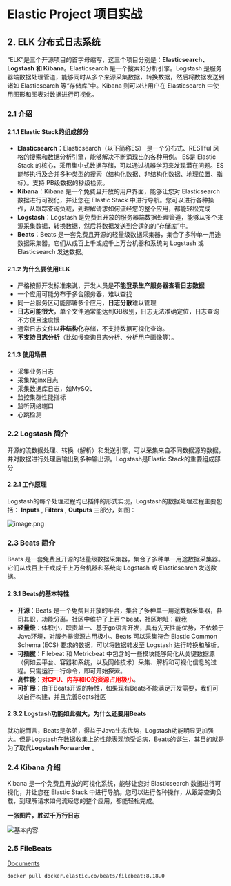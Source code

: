 # Elastic Project 项目实战





















## 2. ELK 分布式日志系统

“ELK”是三个开源项目的首字母缩写，这三个项目分别是：**Elasticsearch、Logstash 和 Kibana**。Elasticsearch 是一个搜索和分析引擎。Logstash 是服务器端数据处理管道，能够同时从多个来源采集数据，转换数据，然后将数据发送到诸如 Elasticsearch 等“存储库”中。Kibana 则可以让用户在 Elasticsearch 中使用图形和图表对数据进行可视化。



### 2.1 介绍

#### 2.1.1 Elastic Stack的组成部分

- **Elasticsearch**：Elasticsearch（以下简称ES） 是一个分布式、RESTful 风格的搜索和数据分析引擎，能够解决不断涌现出的各种用例。 ES是 Elastic Stack 的核心，采用集中式数据存储，可以通过机器学习来发现潜在问题。ES能够执行及合并多种类型的搜索（结构化数据、非结构化数据、地理位置、指标）。支持 PB级数据的秒级检索。
- **Kibana**：Kibana 是一个免费且开放的用户界面，能够让您对 Elasticsearch 数据进行可视化，并让您在 Elastic Stack 中进行导航。您可以进行各种操作，从跟踪查询负载，到理解请求如何流经您的整个应用，都能轻松完成
- **Logstash**：Logstash 是免费且开放的服务器端数据处理管道，能够从多个来源采集数据，转换数据，然后将数据发送到合适的的“存储库”中。
- **Beats**：Beats 是一套免费且开源的轻量级数据采集器，集合了多种单一用途数据采集器。它们从成百上千或成千上万台机器和系统向 Logstash 或 Elasticsearch 发送数据。



#### 2.1.2 为什么要使用ELK

- 严格按照开发标准来说，开发人员是**不能登录生产服务器查看日志数据**
- 一个应用可能分布于多台服务器，难以查找
- 同一台服务区可能部署多个应用，**日志分散**难以管理
- **日志可能很大**，单个文件通常能达到GB级别，日志无法准确定位，日志查询不方便且速度慢
- 通常日志文件以**非结构化**存储，不支持数据可视化查询。
- **不支持日志分析**（比如慢查询日志分析、分析用户画像等）。





#### 2.1.3 使用场景

- 采集业务日志
- 采集Nginx日志
- 采集数据库日志，如MySQL
- 监控集群性能指标
- 监听网络端口
- 心跳检测





### 2.2 Logstash 简介

开源的流数据处理、转换（解析）和发送引擎，可以采集来自不同数据源的数据，并对数据进行处理后输出到多种输出源。Logstash是Elastic Stack的重要组成部分



#### 2.2.1 工作原理

Logstash的每个处理过程均已插件的形式实现，Logstash的数据处理过程主要包括： **Inputs** , **Filters** , **Outputs** 三部分，如图：

![image.png](https://fynotefile.oss-cn-zhangjiakou.aliyuncs.com/fynote/fyfile/28/1656740975041/10e7ce6e578e4008988d3dfb3dc992a6.png#pic_center)





### 2.3 Beats 简介

Beats 是一套免费且开源的轻量级数据采集器，集合了多种单一用途数据采集器。它们从成百上千或成千上万台机器和系统向 Logstash 或 Elasticsearch 发送数据。



#### 2.3.1 Beats的基本特性

- **开源**：Beats 是一个免费且开放的平台，集合了多种单一用途数据采集器，各司其职，功能分离。社区中维护了上百个beat，社区地址：[戳我](https://cloud.fynote.com/share/[https://github.com/elastic/beats/blob/master/libbeat/docs/communitybeats.asciidoc](https://github.com/elastic/beats/blob/master/libbeat/docs/communitybeats.asciidoc))
- **轻量级**：体积小，职责单一、基于go语言开发，具有先天性能优势，不依赖于Java环境，对服务器资源占用极小。Beats 可以采集符合 Elastic Common Schema (ECS) 要求的数据，可以将数据转发至 Logstash 进行转换和解析。
- **可插拔**：Filebeat 和 Metricbeat 中包含的一些模块能够简化从关键数据源（例如云平台、容器和系统，以及网络技术）采集、解析和可视化信息的过程。只需运行一行命令，即可开始探索。
- **高性能**：**<font color=red>对CPU、内存和IO的资源占用极小</font>**。
- **可扩展**：由于Beats开源的特性，如果现有Beats不能满足开发需要，我们可以自行构建，并且完善Beats社区



#### 2.3.2 Logstash功能如此强大，为什么还要用Beats

就功能而言，Beats是弟弟，得益于Java生态优势，Logstash功能明显更加强大。但是Logstash在数据收集上的性能表现饱受诟病，Beats的诞生，其目的就是为了取代**Logstash Forwarder** 。







### 2.4 Kibana 介绍

Kibana 是一个免费且开放的可视化系统，能够让您对 Elasticsearch 数据进行可视化，并让您在 Elastic Stack 中进行导航。您可以进行各种操作，从跟踪查询负载，到理解请求如何流经您的整个应用，都能轻松完成。

**一张图片，胜过千万行日志**

![基本内容](https://static-www.elastic.co/v3/assets/bltefdd0b53724fa2ce/blt47b86adba2f459aa/5fa31e03bfc5dd7188659491/screenshot-kibana-dashboard-webtraffic2-710-547x308.jpg)













### 2.5 FileBeats

[Documents](https://www.elastic.co/docs/reference/beats/heartbeat/running-on-docker)





```shell
docker pull docker.elastic.co/beats/filebeat:8.18.0
```









